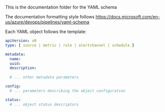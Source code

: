 This is the documentation folder for the YAML schema

The documentation formatting style follows https://docs.microsoft.com/en-us/azure/devops/pipelines/yaml-schema

Each YAML object follows the template:

```yaml
apiVersion: v0
type: [ source | metric | rule | alertchannel | schedule ]

metadata: 
  name:
  uuid:
  description: 
   
  # ... other metadata parameters

config:
  # ... parameters describing the object configuration

status:
  # ... object status descriptors

```
